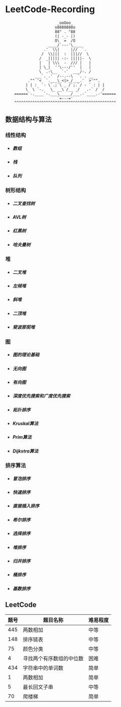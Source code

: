 # LeetCode-Recording

                           _ooOoo_
                          o8888888o
                          88" . "88
                          (| -_- |)
                          O\  =  /O
                       ____/`---'\____
                     .'  \\|     |//  `.
                    /  \\|||  :  |||//  \
                   /  _||||| -:- |||||-  \
                   |   | \\\  -  /// |   |
                   | \_|  ''\---/''  |   |
                   \  .-\__  `-`  ___/-. /
                 ___`. .'  /--.--\  `. . __
              ."" '<  `.___\_<|>_/___.'  >'"".
             | | :  `- \`.;`\ _ /`;.`/ - ` : | |
             \  \ `-.   \_ __\ /__ _/   .-` /  /
        ======`-.____`-.___\_____/___.-`____.-'======
                           `=---='
        ^^^^^^^^^^^^^^^^^^^^^^^^^^^^^^^^^^^^^^^^^^^^^


## 数据结构与算法

### 线性结构

+ ##### 数组

+ ##### 栈

+ ##### 队列

### 树形结构

+ ##### 二叉查找树

+ ##### AVL树

+ ##### 红黑树

+ ##### 哈夫曼树

### 堆

+ ##### 二叉堆

+ ##### 左倾堆

+ ##### 斜堆

+ ##### 二顶堆

+ ##### 斐波那契堆

### 图

+ ##### 图的理论基础

+ ##### 无向图

+ ##### 有向图

+ ##### 深度优先搜索和广度优先搜索

+ ##### 拓扑排序

+ ##### Kruskal算法

+ ##### Prim算法

+ ##### Dijkstra算法

### 排序算法

+ ##### 冒泡排序

+ ##### 快速排序

+ ##### 直接插入排序

+ ##### 希尔排序

+ ##### 选择排序

+ ##### 堆排序

+ ##### 归并排序

+ ##### 桶排序

+ ##### 基数排序

## LeetCode

| 题号 | 题目名称                 | 难易程度 |
| ---- | ------------------------ | -------- |
| 445  | 两数相加                 | 中等     |
| 148  | 排序链表                 | 中等     |
| 75   | 颜色分类                 | 中等     |
| 4    | 寻找两个有序数组的中位数    | 困难     |
| 434  | 字符串中的单词数           | 简单    |
| 1 | 两数相加 | 简单 |
| 5 | 最长回文子串 | 中等 |
| 70 | 爬楼梯 | 简单 |